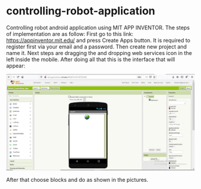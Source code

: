 # controlling-robot-application
Controlling robot android application using MIT APP INVENTOR.
The steps of implementation are as follow:
First go to this link: https://appinventor.mit.edu/ and press Create Apps button. It is required to register first via your email and a password. Then create new project and name it. Next steps are dragging the and dropping web services icon in the left inside the mobile. After doing all that this is the interface that will appear:

<img src="https://github.com/ranabameer/controlling-robot-application/blob/master/2.JPG" raw=true />

After that choose blocks and do as shown in the pictures.
